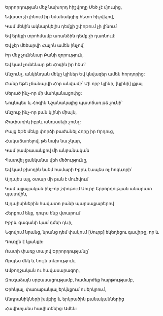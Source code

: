 Երրորդության մեջ նախորդ հիշվողը Մեծ չէ մյուսից,

Նվաստ չի լինում իր նմանակցից հետո հիշվելով,

Կամ մեկին ակնարկելիս դեմքի շփոթում չի լինում

Եվ երեքի տրոհմամբ առանձին դեմք չի դառնում:

Եվ չէր մեծարվի Հայրն ամեն ինչով՝

Իր մեջ չունենար Բանի զորություն,

Եվ կամ չունենար թե Հոգին իր հետ՝

Անշունչ, անկենդան մեկը կլիներ Եվ կնվազեր ամեն հորդորից:

Բանը եթե չճանաչվի Հոր անվամբ՝ Մի որբ կլինի, [կլինի] լքյալ

Սերած ինչ-որ մի մահկանացուից:

Նույնպես և Հոգին Նշանակալից պատճառ թե չունի՝

Անշուք ինչ-որ բան կլինի միայն,

Թափառիկ իբրև անդասելի շունչ:

Բայց եթե մեկը փորձի բաժանել Հորը իր Որդուց,

Հակաճառելով, թե նախ նա չկար,

Կամ բամբասանքով մի անբանական

Պատվել ցանկանա վեհ մեծությունը,

Եվ կամ բխողին նսեմ համարի Իբրև էապես ոչ հոգևորի՝

Այդպես այլ, օտար մի բան է մուծվում

Կամ այլայլական ինչ-որ շփոթում Սուրբ Երրորդության անարատ պատվին,

Այդպիսիներին հավատո բանի պարսաքարերով

Հերքում ենք, դուրս ենք վտարում

Իբրև գազանի կամ դժնի դևի,

Նզովում նրանց, նրանց դեմ փակում [Սուրբ] եկեղեցու գավիթը, որ և

Դուռըն է կյանքի:

Ուստի փառք տալով Երրորդությանը՝

Որպես մեկ և նույն տերություն,

Ամբողջական ու հավասարազոր,

Զուգաձայն սրբասացությամբ, համարժեք հարթությամբ,

Օրհնյալ, փառաբանյալ երկնքում ու երկրում,

Անդրանիկների խմբից և երկրածին բանականներից

Հավիտյանս հավիտենից: Ամեն: